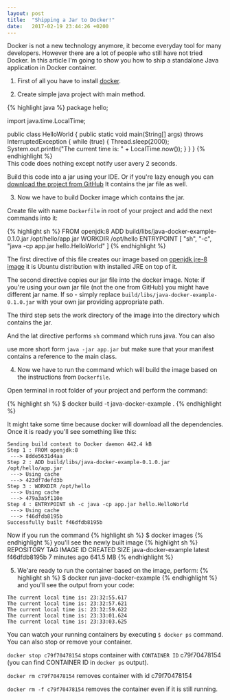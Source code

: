 ```yaml
---
layout: post
title:  "Shipping a Jar to Docker!"
date:   2017-02-19 23:44:26 +0200
---
```

Docker is not a new technology anymore, it become everyday tool for many 
developers. However there are a lot of people who still have not tried 
Docker. In this article I'm going to show you how to ship a standalone 
Java application in Docker container.

1. First of all you have to install 
[docker](https://docs.docker.com/engine/installation/).

2. Create simple java project with main method.

{% highlight java %}
package hello;

import java.time.LocalTime;

public class HelloWorld {
    public static void main(String[] args) throws InterruptedException {
        while (true) {
            Thread.sleep(2000);
            System.out.println("The current time is: " + LocalTime.now());
        }
    }
}
{% endhighlight %}  
This code does nothing except notify user avery 2 seconds.

Build this code into a jar using your IDE. Or if you're lazy enough you can 
[download the project from GitHub](https://github.com/Shpota/java-docker-example)
It contains the jar file as well.

3. Now we have to build Docker image which contains the jar. 

Create file with name `Dockerfile` in root of your project and add 
the next commands into it:

{% highlight sh %}
FROM openjdk:8
ADD build/libs/java-docker-example-0.1.0.jar /opt/hello/app.jar
WORKDIR /opt/hello
ENTRYPOINT [ "sh", "-c", "java -cp app.jar hello.HelloWorld" ]
{% endhighlight %}

The first directive of this file creates our image based on 
[openjdk jre-8 image](https://hub.docker.com/_/openjdk/) it is 
Ubuntu distribution with installed JRE on top of it.

The second directive copies our jar file into the docker image.
Note: if you're using your own jar file (not the one from GitHub) you
might have different jar name. If so - simply replace 
`build/libs/java-docker-example-0.1.0.jar` with your own jar providing 
appropriate path.

The third step sets the work directory of the image into the directory 
which contains the jar.

And the lat directive performs `sh` command which runs java. You can also 

use more short form `java -jar app.jar` but make sure that your manifest
contains a reference to the main class.

4. Now we have to run the command which will build the image based on
the instructions from `Dockerfile`. 

Open terminal in root folder of your project and perform the command:

{% highlight sh %}
$ docker build -t java-docker-example .
{% endhighlight %}

It might take some time because docker will download all the 
dependencies. Once it is ready you'll see something like this:
```
Sending build context to Docker daemon 442.4 kB
Step 1 : FROM openjdk:8
 ---> 8dde5631d4aa
Step 2 : ADD build/libs/java-docker-example-0.1.0.jar /opt/hello/app.jar
 ---> Using cache
 ---> 423df7defd3b
Step 3 : WORKDIR /opt/hello
 ---> Using cache
 ---> 479a3a5f110e
Step 4 : ENTRYPOINT sh -c java -cp app.jar hello.HelloWorld
 ---> Using cache
 ---> f46dfdb8195b
Successfully built f46dfdb8195b
```

Now if you run the command
{% highlight sh %}
$ docker images
{% endhighlight %}
you'll see the newly built image 
{% highlight sh %}
REPOSITORY             TAG      IMAGE ID       CREATED         SIZE
java-docker-example    latest   f46dfdb8195b   7 minutes ago   641.5 MB
{% endhighlight %}

5. We'are ready to run the container based on the image, perform:
{% highlight sh %}
$ docker run java-docker-example
{% endhighlight %}
and you'll see the output from your code:
```
The current local time is: 23:32:55.617
The current local time is: 23:32:57.621
The current local time is: 23:32:59.622
The current local time is: 23:33:01.624
The current local time is: 23:33:03.625
```

You can watch your running containers by executing `$ docker ps` command.
You can also stop or remove your container.
 
`docker stop c79f70478154` stops container with `CONTAINER ID` c79f70478154 (you 
 can find CONTAINER ID in `docker ps` output).

`docker rm c79f70478154` removes container with id c79f70478154

`docker rm -f c79f70478154` removes the container even if it is still running.

